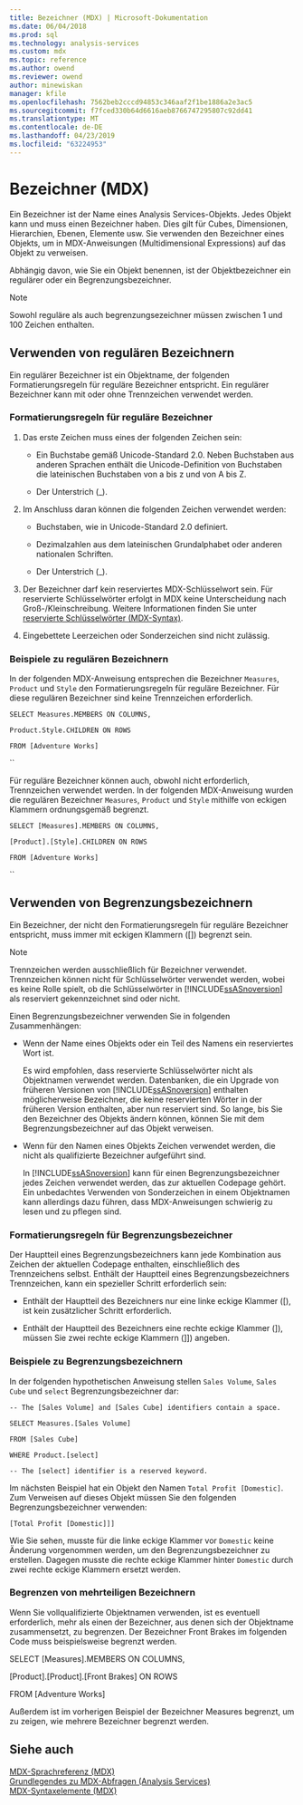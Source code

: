 ```yaml
---
title: Bezeichner (MDX) | Microsoft-Dokumentation
ms.date: 06/04/2018
ms.prod: sql
ms.technology: analysis-services
ms.custom: mdx
ms.topic: reference
ms.author: owend
ms.reviewer: owend
author: minewiskan
manager: kfile
ms.openlocfilehash: 7562beb2cccd94853c346aaf2f1be1886a2e3ac5
ms.sourcegitcommit: f7fced330b64d6616aeb8766747295807c92dd41
ms.translationtype: MT
ms.contentlocale: de-DE
ms.lasthandoff: 04/23/2019
ms.locfileid: "63224953"
---
```

# <a name="identifiers-mdx"></a>Bezeichner (MDX)


  Ein Bezeichner ist der Name eines Analysis Services-Objekts. Jedes Objekt kann und muss einen Bezeichner haben. Dies gilt für Cubes, Dimensionen, Hierarchien, Ebenen, Elemente usw. Sie verwenden den Bezeichner eines Objekts, um in MDX-Anweisungen (Multidimensional Expressions) auf das Objekt zu verweisen.  
  
 Abhängig davon, wie Sie ein Objekt benennen, ist der Objektbezeichner ein regulärer oder ein Begrenzungsbezeichner.  
  
> [!NOTE]  
>  Sowohl reguläre als auch begrenzungsezeichner müssen zwischen 1 und 100 Zeichen enthalten.  
  
## <a name="using-regular-identifiers"></a>Verwenden von regulären Bezeichnern  
 Ein regulärer Bezeichner ist ein Objektname, der folgenden Formatierungsregeln für reguläre Bezeichner entspricht. Ein regulärer Bezeichner kann mit oder ohne Trennzeichen verwendet werden.  
  
### <a name="formatting-rules-for-regular-identifiers"></a>Formatierungsregeln für reguläre Bezeichner  
  
1.  Das erste Zeichen muss eines der folgenden Zeichen sein:  
  
    -   Ein Buchstabe gemäß Unicode-Standard 2.0. Neben Buchstaben aus anderen Sprachen enthält die Unicode-Definition von Buchstaben die lateinischen Buchstaben von a bis z und von A bis Z.  
  
    -   Der Unterstrich (_).  
  
2.  Im Anschluss daran können die folgenden Zeichen verwendet werden:  
  
    -   Buchstaben, wie in Unicode-Standard 2.0 definiert.  
  
    -   Dezimalzahlen aus dem lateinischen Grundalphabet oder anderen nationalen Schriften.  
  
    -   Der Unterstrich (_).  
  
3.  Der Bezeichner darf kein reserviertes MDX-Schlüsselwort sein. Für reservierte Schlüsselwörter erfolgt in MDX keine Unterscheidung nach Groß-/Kleinschreibung. Weitere Informationen finden Sie unter [reservierte Schlüsselwörter &#40;MDX-Syntax&#41;](../mdx/reserved-keywords-mdx-syntax.md).  
  
4.  Eingebettete Leerzeichen oder Sonderzeichen sind nicht zulässig.  
  
### <a name="examples-of-regular-identifiers"></a>Beispiele zu regulären Bezeichnern  
 In der folgenden MDX-Anweisung entsprechen die Bezeichner `Measures`, `Product` und `Style` den Formatierungsregeln für reguläre Bezeichner. Für diese regulären Bezeichner sind keine Trennzeichen erforderlich.  
  
 `SELECT Measures.MEMBERS ON COLUMNS,`  
  
 `Product.Style.CHILDREN ON ROWS`  
  
 `FROM [Adventure Works]`  
  
 ``  
  
 Für reguläre Bezeichner können auch, obwohl nicht erforderlich, Trennzeichen verwendet werden. In der folgenden MDX-Anweisung wurden die regulären Bezeichner `Measures`, `Product` und `Style` mithilfe von eckigen Klammern ordnungsgemäß begrenzt.  
  
 `SELECT [Measures].MEMBERS ON COLUMNS,`  
  
 `[Product].[Style].CHILDREN ON ROWS`  
  
 `FROM [Adventure Works]`  
  
 ``  
  
## <a name="using-delimited-identifiers"></a>Verwenden von Begrenzungsbezeichnern  
 Ein Bezeichner, der nicht den Formatierungsregeln für reguläre Bezeichner entspricht, muss immer mit eckigen Klammern ([]) begrenzt sein.  
  
> [!NOTE]  
>  Trennzeichen werden ausschließlich für Bezeichner verwendet. Trennzeichen können nicht für Schlüsselwörter verwendet werden, wobei es keine Rolle spielt, ob die Schlüsselwörter in [!INCLUDE[ssASnoversion](../includes/ssasnoversion-md.md)] als reserviert gekennzeichnet sind oder nicht.  
  
 Einen Begrenzungsbezeichner verwenden Sie in folgenden Zusammenhängen:  
  
-   Wenn der Name eines Objekts oder ein Teil des Namens ein reserviertes Wort ist.  
  
     Es wird empfohlen, dass reservierte Schlüsselwörter nicht als Objektnamen verwendet werden. Datenbanken, die ein Upgrade von früheren Versionen von [!INCLUDE[ssASnoversion](../includes/ssasnoversion-md.md)] enthalten möglicherweise Bezeichner, die keine reservierten Wörter in der früheren Version enthalten, aber nun reserviert sind. So lange, bis Sie den Bezeichner des Objekts ändern können, können Sie mit dem Begrenzungsbezeichner auf das Objekt verweisen.  
  
-   Wenn für den Namen eines Objekts Zeichen verwendet werden, die nicht als qualifizierte Bezeichner aufgeführt sind.  
  
     In [!INCLUDE[ssASnoversion](../includes/ssasnoversion-md.md)] kann für einen Begrenzungsbezeichner jedes Zeichen verwendet werden, das zur aktuellen Codepage gehört. Ein unbedachtes Verwenden von Sonderzeichen in einem Objektnamen kann allerdings dazu führen, dass MDX-Anweisungen schwierig zu lesen und zu pflegen sind.  
  
### <a name="formatting-rules-for-delimited-identifiers"></a>Formatierungsregeln für Begrenzungsbezeichner  
 Der Hauptteil eines Begrenzungsbezeichners kann jede Kombination aus Zeichen der aktuellen Codepage enthalten, einschließlich des Trennzeichens selbst. Enthält der Hauptteil eines Begrenzungsbezeichners Trennzeichen, kann ein spezieller Schritt erforderlich sein:  
  
-   Enthält der Hauptteil des Bezeichners nur eine linke eckige Klammer ([), ist kein zusätzlicher Schritt erforderlich.  
  
-   Enthält der Hauptteil des Bezeichners eine rechte eckige Klammer (]), müssen Sie zwei rechte eckige Klammern (]]) angeben.  
  
### <a name="examples-of-delimited-identifiers"></a>Beispiele zu Begrenzungsbezeichnern  
 In der folgenden hypothetischen Anweisung stellen `Sales Volume`, `Sales Cube` und `select` Begrenzungsbezeichner dar:  
  
 `-- The [Sales Volume] and [Sales Cube] identifiers contain a space.`  
  
 `SELECT Measures.[Sales Volume]`  
  
 `FROM [Sales Cube]`  
  
 `WHERE Product.[select]`  
  
 `-- The [select] identifier is a reserved keyword.`  
  
 Im nächsten Beispiel hat ein Objekt den Namen `Total Profit [Domestic]`. Zum Verweisen auf dieses Objekt müssen Sie den folgenden Begrenzungsbezeichner verwenden:  
  
 `[Total Profit [Domestic]]]`  
  
 Wie Sie sehen, musste für die linke eckige Klammer vor `Domestic` keine Änderung vorgenommen werden, um den Begrenzungsbezeichner zu erstellen. Dagegen musste die rechte eckige Klammer hinter `Domestic` durch zwei rechte eckige Klammern ersetzt werden.  
  
### <a name="delimiting-identifiers-with-multiple-parts"></a>Begrenzen von mehrteiligen Bezeichnern  
 Wenn Sie vollqualifizierte Objektnamen verwenden, ist es eventuell erforderlich, mehr als einen der Bezeichner, aus denen sich der Objektname zusammensetzt, zu begrenzen. Der Bezeichner Front Brakes im folgenden Code muss beispielsweise begrenzt werden.  
  
 SELECT [Measures].MEMBERS ON COLUMNS,  
  
 [Product].[Product].[Front Brakes] ON ROWS  
  
 FROM [Adventure Works]  
  
 Außerdem ist im vorherigen Beispiel der Bezeichner Measures begrenzt, um zu zeigen, wie mehrere Bezeichner begrenzt werden.  
  
## <a name="see-also"></a>Siehe auch  
 [MDX-Sprachreferenz &#40;MDX&#41;](../mdx/mdx-language-reference-mdx.md)   
 [Grundlegendes zu MDX-Abfragen &#40;Analysis Services&#41;](../analysis-services/multidimensional-models/mdx/mdx-query-fundamentals-analysis-services.md)   
 [MDX-Syntaxelemente &#40;MDX&#41;](../mdx/mdx-syntax-elements-mdx.md)  
  
  
